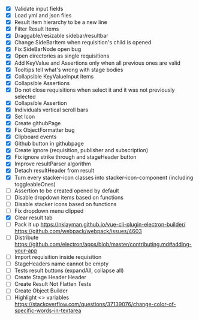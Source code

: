 - [x] Validate input fields
- [x] Load yml and json files
- [x] Result item hierarchy to be a new line
- [x] Filter Result Items
- [x] Draggable/resizable sidebar/resultbar 
- [x] Change SideBarItem when requisition's child is opened
- [x] Fix SideBarNode open bug
- [x] Open directories as single requisitions
- [x] Add KeyValue and Assertions only when all previous ones are valid
- [x] Tooltips tell what's wrong with stage bodies
- [x] Collapsible KeyValueInput items
- [x] Collapsible Assertions
- [x] Do not close requisitions when select it and it was not previously selected
- [x] Collapsible Assertion
- [x] Individuals vertical scroll bars
- [x] Set Icon
- [x] Create githubPage
- [x] Fix ObjectFormatter bug
- [x] Clipboard events 
- [x] Github button in githubpage
- [x] Create ignore (requisition, publisher and subscription)
- [x] Fix ignore strike through and stageHeader button
- [x] Improve resultParser algorithm
- [x] Detach resultHeader from result
- [x] Turn every stacker-icon classes into stacker-icon-component (including toggleableOnes) 
- [ ] Assertion to be created opened by default
- [ ] Disable dropdown items based on functions
- [ ] Disable stacker icons based on functions
- [ ] Fix dropdown menu clipped
- [x] Clear result tab
- [ ] Pack it up
        https://nklayman.github.io/vue-cli-plugin-electron-builder/
        https://github.com/webpack/webpack/issues/4603
- [ ] Distribute https://github.com/electron/apps/blob/master/contributing.md#adding-your-app
- [ ] Import requisition inside requisition
- [ ] StageHeaders name cannot be empty
- [ ] Tests result buttons (expandAll, collapse all)
- [ ] Create Stage Header Header
- [ ] Create Result Not Flatten Tests
- [ ] Create Object Builder
- [ ] Highlight <<stacker>> variables https://stackoverflow.com/questions/37139076/change-color-of-specific-words-in-textarea
